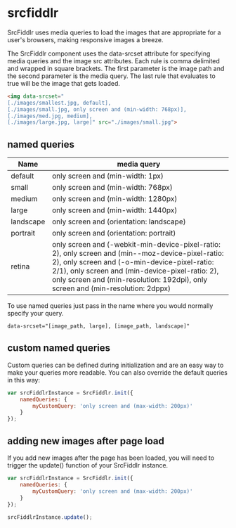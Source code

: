 srcfiddlr
=========

SrcFiddlr uses media queries to load the images that are appropriate for a user's browsers, making responsive images a breeze.

The SrcFiddlr component uses the data-srcset attribute for specifying media queries and the image src attributes. Each rule is comma delimited and wrapped in square brackets. The first parameter is the image path and the second parameter is the media query. The last rule that evaluates to true will be the image that gets loaded.

```html
<img data-srcset="
[./images/smallest.jpg, default], 
[./images/small.jpg, only screen and (min-width: 768px)], 
[./images/med.jpg, medium], 
[./images/large.jpg, large]" src="./images/small.jpg">
```
named queries
------

| Name | media query |
|------|------------ |
| default | only screen and (min-width: 1px) |
| small | only screen and (min-width: 768px) |
| medium | only screen and (min-width: 1280px) |
| large | only screen and (min-width: 1440px) |
| landscape | only screen and (orientation: landscape) |
| portrait | only screen and (orientation: portrait) |
| retina | only screen and (-webkit-min-device-pixel-ratio: 2), only screen and (min--moz-device-pixel-ratio: 2), only screen and (-o-min-device-pixel-ratio: 2/1), only screen and (min-device-pixel-ratio: 2), only screen and (min-resolution: 192dpi), only screen and (min-resolution: 2dppx)|

To use named queries just pass in the name where you would normally specify your query.

```html
data-srcset="[image_path, large], [image_path, landscape]"
```

custom named queries
------
Custom queries can be defined during initialization and are an easy way to make your queries more readable. You can also override the default queries in this way:
```javascript
var srcFiddlrInstance = SrcFiddlr.init({
	namedQueries: {
		myCustomQuery: 'only screen and (max-width: 200px)'
	}
});
```
adding new images after page load
------
If you add new images after the page has been loaded, you will need to trigger the update() function of your SrcFiddlr instance.
```javascript
var srcFiddlrInstance = SrcFiddlr.init({
	namedQueries: {
		myCustomQuery: 'only screen and (max-width: 200px)'
	}
});
 
srcFiddlrInstance.update();
```

